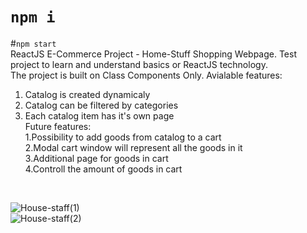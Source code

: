 # `npm i`
#`npm start`
<br>
ReactJS E-Commerce Project  - Home-Stuff Shopping Webpage. Test project to learn and understand basics or ReactJS technology. <br>
The project is built on Class Components Only. Avialable features: <br>
1. Catalog is created dynamicaly<br>
2. Catalog can be filtered by categories<br>
3. Each catalog item has it's own page<br>
Future features: <br>
1.Possibility to add goods from catalog to a cart<br>
2.Modal cart window will represent all the goods in it<br>
3.Additional page for goods in cart<br>
4.Controll the amount of goods in cart<br>
<br>


![House-staff(1)](https://user-images.githubusercontent.com/87814580/165975247-e9d93d9b-5bdf-448f-a16d-78a73321f2e0.jpeg)
<br>
![House-staff(2)](https://user-images.githubusercontent.com/87814580/165975284-1ac941c1-d2ab-4acb-8b49-fc504cf71fbf.jpeg)
